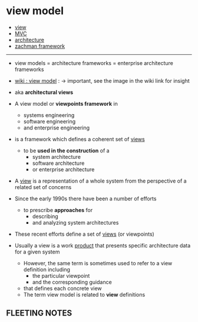 # view model

- [view](view)
- [MVC](MVC)
- [architecture](architecture)
- [zachman framework](zachman-framework)

---

- view models = architecture frameworks = enterprise architecture frameworks

- [wiki : view model](https://en.wikipedia.org/wiki/View_model) : -> important, see the image in the wiki link for insight
- aka **architectural views**
- A view model or **viewpoints framework** in
     - systems engineering
     - software engineering
     - and enterprise engineering
- is a framework which defines a coherent set of [views](view)
     - to be **used in the construction** of a
          - system architecture
          - software architecture
          - or enterprise architecture
- A [view](view) is a representation of a whole system from the perspective of a related set of concerns
- Since the early 1990s there have been a number of efforts
     - to prescribe **approaches** for
          - describing
          - and analyzing system architectures
- These recent efforts define a set of [views](view) (or viewpoints)
- Usually a view is a work [product](product) that presents specific architecture data for a given system
     - However, the same term is sometimes used to refer to a view definition including
          - the particular viewpoint
          - and the corresponding guidance
     - that defines each concrete view
     - The term view model is related to **view** definitions

## FLEETING NOTES

